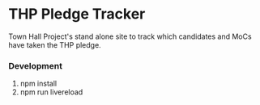 # THP Pledge Tracker
Town Hall Project's stand alone site to track which candidates and MoCs have taken the THP pledge.

### Development
1) npm install
1) npm run livereload

